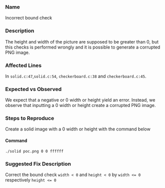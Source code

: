 ### Name
Incorrect bound check

### Description

The height and width of the picture are supposed to be greater than 0, but this checks is performed wrongly and it is possible to generate a corrupted PNG image.

### Affected Lines
In `solid.c:47`,`solid.c:54`, `checkerboard.c:38` and `checkerboard.c:45`.

### Expected vs Observed
We expect that a negative or 0 width or height yield an error. Instead, we observe that inputting a 0 width or height create a corrupted PNG image.

### Steps to Reproduce
Create a solid image with a 0 width or height with the command below

#### Command

```
./solid poc.png 0 0 ffffff
```

### Suggested Fix Description
Correct the bound check `width < 0` and `height < 0` by `width <= 0` respectively `height <= 0`